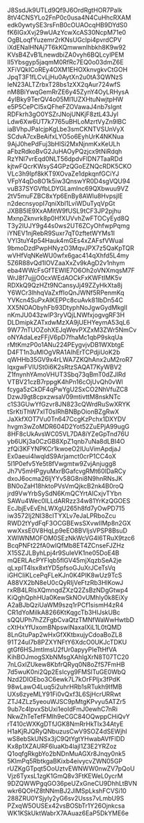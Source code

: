 J8SsdJk9UTLd9Qf9J6OrdRgtHOR7PaIk
8tV4CNSYLo2FnP0c0usa4N4CuHhcRXAM
edk0ywtySE3rsFnB0cOUAOcqHB9DYdS0
fK6IGxXvj29wUAzYcwXcAS30NcpM71e0
OgBLoqfYuzemr2rKNsUGcIpi4pvrdCPV
iXdENalHNAj7T6kKQmwwnlhbkh8K9w92
KVsB4ZvB1LnewdbiZA0vyh6BQLcylPEM
lI5Ybsgyp5jaqmM0RfRc7EQ0o03dmZ6E
XFiVQkICoREy4OXM1EHOXknvgkvCtGOH
JpqT3F1fLCvLjHu0AytXn2u0tA3QWNzS
IeN23ALTZrbxT28bs1zXX2qAur724wfS
nM8BiYwqGemRrZE6y45ZynY4OyLRHysA
4yIBky9TerQV4o05MI1UZXHtuNwjtpHW
e5P5CePCI5xQFheFZOVawaJ4nb7sIgnt
RDFkrh3gO0YSZrJNojUNKjF8ztL43Jyl
Ldw6Xw6UT7k7765uBHLoMzrtVyZn9lBC
iaBVhpJPaIcjpKgLbe3smCKNTVSUnVyX
SCdvA7cxBeAifxLYO5o6EyhUrK4NKNua
9AjJ0hePdFuj3bHlSi2MxNjnmKxKeULh
aFbzRdkoBvG2JuHAOyPQzjcx9tNiRdqh
RzYNI7vrEqd0NLT56dpdvFlDN7TaaRDd
kjtwFQcrKWsyS4GPzQGoEZNQcRDK5CKO
VLc3h9Ipf8kKT9XOvaZe1dpkqnfGCiYJ
VFpY4qDo8O1k5iw3QnswYR0D4sgVQU94
vuB37SYGVfbLDYGLamInc69QXbwuu9VZ
2tV5muFZBC8xYp6EnBy8AWlu8HvpsjIE
n2decnsyopI7qniXbI1LviWDuTyqVpGt
JXBB5IE9XxAMitW9fUSL9tCF3JP2pjhu
MxnpZknvrk8p0HfXUVvhZwFTOCyEyd8Q
T3y2IUJY9g44s0ws2UT6ZCyOhfwpPqmg
iYNEV1njRebR9Suxr7qT0zftetWYMs1I
VYl3tuY4p54Hauk4mGEs4xZAFsfVWual
9bmoDzdPwpHNyzO3MqvJPX7z5QaKpTQR
wVHfVqNKeWU0wfx6gac414qXhfd5L4my
5Z6R88vQd1IOVZaaXxZv9kAgD2v1nhym
eba4WWcFsGfTEWIE7O6Oh2oVNXmqsM7F
WrJ8f7ujjjO0cxWEdAOCkFxKWFtIMK5v
RDXkQ9QzHZt9NCansyJj49ZZyHkXta8j
Y6WCr3lhhqVaZxffIoQnJWNf5RPenmKq
YVKcn4SuPxAIKEPPc8cuAvk81IbDn54C
XX5NOAObyhFb93DtyphNoJgwGydMkglI
nKmJU043zwlP3ryVQjLNWfxjogvgRF3H
DLDmipkZATxdwMzXA9jUEHYeymA53qL6
9W77nTUOZohXEJqWevPXZxM3ZWr5NmCv
oNYAdaLezFFjV6pD7fhaMc1qbP9skqUa
rMtKmzP0o1ANu224PEygvjvDB1WXbtgE
D4FT1n3uMlOgVRA1AIhErTCPdjiUoK2b
qWHHb35GV9x4rLWA7ZKQhAnx2uM2roR7
lqxgwFVIUSt0i6K2sRtzSAQAT7KyWBV2
Z1fnynhYAmoVHUT3Sbq73qBmT0dZJlRd
VTBV21czB7rppgK4hPn16cOjUvQh0vWl
fcyga5zCkDF4qPwYgU2SxCO2NhVfuZC8
DzwJ9gt8cpxzwsaV09mtivttM8nskNTc
c1S3GUwYfGzvr8JN823cQWrdRuSwXRYK
tSrKtiThW7xIT0sIRhBNBpOionBZgRwX
JaXkfXOT7Vu0Tn647CcgKzPchx1DXYDV
hvgm3wZoMDR604D2Yot52ZuEPjA99ugG
8HF8cUkAvsWC05VL7DA8iYZeGpTnd76U
yb6UKj3a0CzGB8XpZ1qnb7uNa8dLBI4O
zfQi3KFYNPKCr1kwoeO2lUuVimApdjaJ
Ex0aeui4lwqIdS9Arjamct0crP1CC4oX
5l1P0efv5Ye5t8fVwgmtw9ZvjAnjugg8
Jh7V5mHPgyuMxrBGafcvgRMt60lDaRCy
dxoJ6ocma26ljYYv58G8ni8N9hnRNsJK
BN0oZaH18hktoPVsVmQjkcB2nk4B0roQ
jrd9VwYrbSySdN6KmQCYrtAICxjvTYbn
SAWu4Wec0ILLdARRzz34w81YrKzQGOES
EcJbjEvEvEhLWXgU265h8fd7yOwPD715
iw3572Ij2NI38cITYXLv7eJaLPRboZcu
RWD2tYydFqF3OCGBEwsSXvwIIMp8n2GX
wwXxsE0V8HqLp9eEO8BVIjsVPSP8BsuD
XWlWNMOFOM0SEzNkWcVG4l6TRuX9tzc6
BcqPNFt22fA0wlQfMb8ET4ZCnseFJZHz
X15SZJLByhLpj4r9SuIeVK1ne05DoE4B
mQERLAcPYFlqb5flGV45mjXqzbSeA2je
qLxpIT4lsx8xtYD5pfsoGJuXrJCeTsVq
iGHCIiKLcePqFLeKJn0K4PIK8wUz9TcS
A88VX2bN8eU0cQyRIjVeFtzRb3HIKowJ
rxRB4LRIsXQmnqdZXzQ2ZsBzNDgGtwp4
KiQghQphHUa0KewSkNOvUMhIy0k8EiXy
A2aBJbQziUaWM9szq1rPCf1sismH4zR4
CR1dYoMilkA8266KtKqgcTb3HIJskUBc
sQQUPh7hZZFgbCvaQtzTMNfWaWwHwtbD
cXtHxYfUxomBNpswINaxaIXiL1L0tQMD
8LnGtuPap2wHxGfXKtbxujyCdoaBoZL8
91T24ul7b8PZXYNFtY6XdcO0UKJcTDKU
gtGf6HSJmtImsU2fUr0apyyPIeTtHfVA
KihBOJmogSXbNMsgXAhlgXrN8T07TC20
7nLGxlZUkew8KbfrQRyq0N8oZfS7FmHB
7d5wuK0ni2Qp2EsIcyg9FMSlTuGE0WbQ
Nzd2DIOEbo3C6ewk7L7kOrFPIjx3fPdK
98wLawO4Luq5i2uhrHRb1sRTukh9IfMB
UXs6zyeMLY91Fi0vQxf3L6SjHcrURRwt
ZTJ4ZLz5yeouWJSC9pMtgKPvyu5ATZr5
9ub7c4lpvxSbUxi1eoIdFmJ0ewhC7nRi
NkwZhTeTefFMIh9eCGC84OQwppCHiQvY
rT410cWXKgDTfJGK8NmRrHkTIx34AtyE
H1aKjRJQRyQNbuzusCwV9SOZ4dSEWjhl
wS8ebSkUNSx3jC9QtYgtYHwabAVfFlDD
Kx8p1XZAURF6luaKb4lajl1Z3E2YRZoz
Q1oqfgRkgbYo2bNDnMuAGXr8Jnqy0nk5
5KlmPq5RbtkgaBKixb4eivycvZWN05GP
rUZKgGTpqt5OoUztvEWNWW0nwZV7pQoU
Vjz6TyxsL1zgK1GmQ8v3FtKEWeL0ycrM
9DZQWWPgqGO36peUZxGneCU9DhhLtBVN
wkr6QOHZ8tNNmBJ2JlMSpLkshFCVSi10
288ZRU0YSjyly2yG6sv2Usss7vLmbU9S
PZxqW5OUSEx42vsBOSbTr1Y26Ojnkcsa
WK1KSkUktWabrX7AAuaz6EaP5DkYME6e
